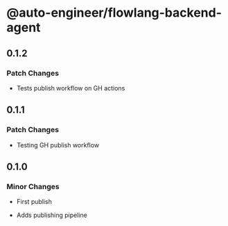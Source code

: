# @auto-engineer/flowlang-backend-agent

## 0.1.2

### Patch Changes

- Tests publish workflow on GH actions

## 0.1.1

### Patch Changes

- Testing GH publish workflow

## 0.1.0

### Minor Changes

- First publish

- Adds publishing pipeline
